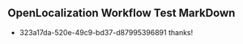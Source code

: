 ## OpenLocalization Workflow Test MarkDown
* 323a17da-520e-49c9-bd37-d87995396891 thanks!

<!--HONumber=Aug16_HO2-->


